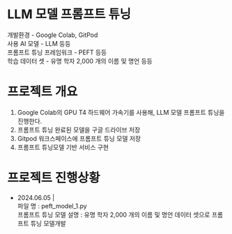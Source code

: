 # LLM 모델 프롬프트 튜닝 
개발환경 - Google Colab, GitPod <br>
사용 AI 모델 - LLM 등등 <br>
프롬프트 튜닝 프레임워크 - PEFT 등등<br>
학습 데이터 셋 - 유명 학자 2,000 개의 이름 및 명언 등등 <br>

# 프로젝트 개요
1. Google Colab의 GPU T4 하드웨어 가속기를 사용해, LLM 모델 프롬프트 튜닝을 진행한다. <br>
2. 프롬프트 튜닝 완료된 모델을 구글 드라이브 저장
3. Gitpod 워크스페이스에 프롬프트 튜닝 모델 저장
4. 프롬프트 튜닝모델 기반 서비스 구현

# 프로젝트 진행상황
- 2024.06.05 | <br>
파일 명 : peft_model_1.py <br>
프롬프트 튜닝 모델 설명 : 유명 학자 2,000 개의 이름 및 명언 데이터 셋으로 프롬프트 튜닝 모델개발


